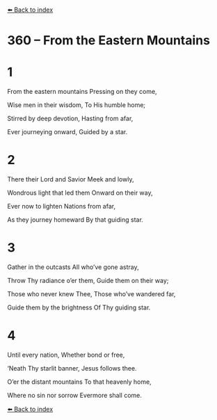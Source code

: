 [⬅️ Back to index](../README.md)

# 360 – From the Eastern Mountains





# 1

From the eastern mountains Pressing on they come,

Wise men in their wisdom, To His humble home;

Stirred by deep devotion, Hasting from afar,

Ever journeying onward, Guided by a star.



# 2

There their Lord and Savior Meek and lowly,

Wondrous light that led them Onward on their way,

Ever now to lighten Nations from afar,

As they journey homeward By that guiding star.



# 3

Gather in the outcasts All who’ve gone astray,

Throw Thy radiance o’er them, Guide them on their way;

Those who never knew Thee, Those who’ve wandered far,

Guide them by the brightness Of Thy guiding star.



# 4

Until every nation, Whether bond or free,

‘Neath Thy starlit banner, Jesus follows thee.

O’er the distant mountains To that heavenly home,

Where no sin nor sorrow Evermore shall come.

[⬅️ Back to index](../README.md)
